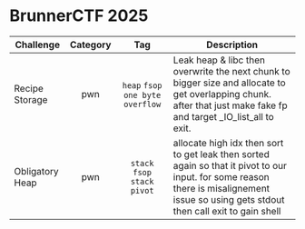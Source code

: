 # BrunnerCTF 2025

| Challenge | Category | Tag | Description | 
| --- | :---: | :---: | --- |
| Recipe Storage | pwn | `heap` `fsop` `one byte overflow` | Leak heap & libc then overwrite the next chunk to bigger size and allocate to get overlapping chunk. after that just make fake fp and target _IO_list_all to exit. |
| Obligatory Heap | pwn | `stack` `fsop` `stack pivot` | allocate high idx then sort to get leak then sorted again so that it pivot to our input. for some reason there is misalignement issue so using gets stdout then call exit to gain shell |